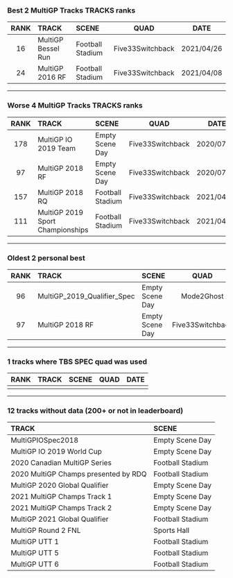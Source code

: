 ### Best 2 MultiGP Tracks TRACKS ranks
|RANK|TRACK|SCENE|QUAD|DATE|
|:---:|:---|:---|:---:|:---:|
|16|MultiGP Bessel Run|Football Stadium|Five33Switchback|2021/04/26|
|24|MultiGP 2016 RF|Football Stadium|Five33Switchback|2021/04/08|
---
### Worse 4 MultiGP Tracks TRACKS ranks
|RANK|TRACK|SCENE|QUAD|DATE|
|:---:|:---|:---|:---:|:---:|
|178|MultiGP IO 2019 Team|Empty Scene Day|Five33Switchback|2020/07/24|
|97|MultiGP 2018 RF|Empty Scene Day|Five33Switchback|2020/07/24|
|157|MultiGP 2018 RQ|Football Stadium|Five33Switchback|2021/04/08|
|111|MultiGP 2019 Sport Championships|Football Stadium|Five33Switchback|2021/04/08|
---
### Oldest 2 personal best
|RANK|TRACK|SCENE|QUAD|DATE|
|:---:|:---|:---|:---:|:---:|
|96|MultiGP_2019_Qualifier_Spec|Empty Scene Day|Mode2Ghost|2020/07/11|
|97|MultiGP 2018 RF|Empty Scene Day|Five33Switchback|2020/07/24|
---
### 1 tracks where TBS SPEC quad was used
|RANK|TRACK|SCENE|QUAD|DATE|
|:---:|:---|:---|:---:|:---:|
||||||
---
### 12 tracks without data (200+ or not in leaderboard)
|TRACK|SCENE|
|:---|:---|
|MultiGPIOSpec2018|Empty Scene Day|
|MultiGP IO 2019 World Cup|Empty Scene Day|
|2020 Canadian MultiGP Series|Football Stadium|
|2020 MultiGP Champs presented by RDQ|Football Stadium|
|MultiGP 2020 Global Qualifier|Empty Scene Day|
|2021 MultiGP Champs Track 1|Empty Scene Day|
|2021 MultiGP Champs Track 2|Empty Scene Day|
|MultiGP 2021 Global Qualifier|Football Stadium|
|MultiGP Round 2 FNL|Sports Hall|
|MultiGP UTT 1|Football Stadium|
|MultiGP UTT 5|Football Stadium|
|MultiGP UTT 6|Football Stadium|
